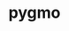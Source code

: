 ---
title: "pygmo"
layout: cache
categories: [package, develop]
meta: {"versions": ["2.18.0"], "compilers": ["gcc@=11.4.0", "gcc@=9.4.0", "oneapi@=2024.2.0"], "oss": ["ubuntu20.04", "ubuntu22.04"], "platforms": ["linux"], "targets": ["ppc64le", "x86_64_v3"], "stacks": ["e4s", "e4s-oneapi", "e4s-power", "root"], "num_specs": 3, "num_specs_by_stack": {"root": 3, "e4s-power": 1, "e4s-oneapi": 1, "e4s": 1}}
spec_details: [{"hash": "ehbd6d7ltogpxpue4kapdmv5wzv45lbh", "compiler": "gcc@=9.4.0", "versions": ["2.18.0"], "os": "ubuntu20.04", "platform": "linux", "target": "ppc64le", "variants": ["build_system=cmake", "build_type=Release", "generator=make", "~ipo", "+shared"], "stacks": ["root", "e4s-power"], "size": "-", "tarball": "https://binaries.spack.io/develop/build_cache/linux-ubuntu20.04-ppc64le/gcc-9.4.0/pygmo-2.18.0/linux-ubuntu20.04-ppc64le-gcc-9.4.0-pygmo-2.18.0-ehbd6d7ltogpxpue4kapdmv5wzv45lbh.spack"}, {"hash": "clinhxn4ev7hsq235dd44kvrlunq3to2", "compiler": "oneapi@=2024.2.0", "versions": ["2.18.0"], "os": "ubuntu22.04", "platform": "linux", "target": "x86_64_v3", "variants": ["build_system=cmake", "build_type=Release", "generator=make", "~ipo", "+shared"], "stacks": ["e4s-oneapi", "root"], "size": "-", "tarball": "https://binaries.spack.io/develop/build_cache/linux-ubuntu22.04-x86_64_v3/oneapi-2024.2.0/pygmo-2.18.0/linux-ubuntu22.04-x86_64_v3-oneapi-2024.2.0-pygmo-2.18.0-clinhxn4ev7hsq235dd44kvrlunq3to2.spack"}, {"hash": "3rsji4ldo4graqoduapbxboca32d4p4w", "compiler": "gcc@=11.4.0", "versions": ["2.18.0"], "os": "ubuntu22.04", "platform": "linux", "target": "x86_64_v3", "variants": ["build_system=cmake", "build_type=Release", "generator=make", "~ipo", "+shared"], "stacks": ["root", "e4s"], "size": "-", "tarball": "https://binaries.spack.io/develop/build_cache/linux-ubuntu22.04-x86_64_v3/gcc-11.4.0/pygmo-2.18.0/linux-ubuntu22.04-x86_64_v3-gcc-11.4.0-pygmo-2.18.0-3rsji4ldo4graqoduapbxboca32d4p4w.spack"}]
---